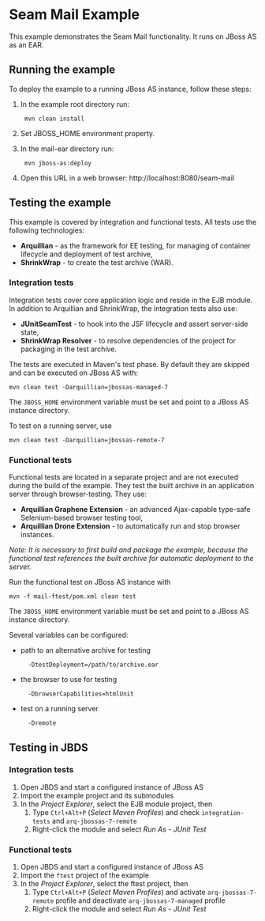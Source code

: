 Seam Mail Example
==================

This example demonstrates the Seam Mail functionality. It runs on JBoss AS as
an EAR.

Running the example
-------------------

To deploy the example to a running JBoss AS instance, follow these steps:

1. In the example root directory run:

        mvn clean install

2. Set JBOSS_HOME environment property.

3. In the mail-ear directory run:

        mvn jboss-as:deploy

4. Open this URL in a web browser: http://localhost:8080/seam-mail


Testing the example
-------------------

This example is covered by integration and functional tests. All tests use the following technologies:

* __Arquillian__ -  as the framework for EE testing, for managing of container lifecycle and deployment of test archive,
* __ShrinkWrap__ - to create the test archive (WAR).


### Integration tests

Integration tests cover core application logic and reside in the EJB module. In addition to Arquillian and ShrinkWrap, the integration tests also use:

* __JUnitSeamTest__ - to hook into the JSF lifecycle and assert server-side state,
* __ShrinkWrap Resolver__ - to resolve dependencies of the project for packaging in the test archive.

The tests are executed in Maven's test phase. By default they are skipped and can be executed on JBoss AS with:

    mvn clean test -Darquillian=jbossas-managed-7

The `JBOSS_HOME` environment variable must be set and point to a JBoss AS instance directory.

To test on a running server, use

    mvn clean test -Darquillian=jbossas-remote-7

### Functional tests

Functional tests are located in a separate project and are not executed during the build of the example. They test the built archive in an application server through browser-testing. They use:

* __Arquillian Graphene Extension__ - an advanced Ajax-capable type-safe Selenium-based browser testing tool,
* __Arquillian Drone Extension__ - to automatically run and stop browser instances.

_Note: It is necessary to first build and package the example, because the functional test references the built archive for automatic deployment to the server._

Run the functional test on JBoss AS instance with
    
    mvn -f mail-ftest/pom.xml clean test

The `JBOSS_HOME` environment variable must be set and point to a JBoss AS instance directory.

Several variables can be configured:

* path to an alternative archive for testing

        -DtestDeployment=/path/to/archive.ear

* the browser to use for testing

        -DbrowserCapabilities=htmlUnit

* test on a running server

        -Dremote

Testing in JBDS
---------------
### Integration tests

1. Open JBDS and start a configured instance of JBoss AS
2. Import the example project and its submodules
3. In the _Project Explorer_, select the EJB module project, then
    1. Type `Ctrl+Alt+P` (_Select Maven Profiles_) and check `integration-tests` and `arq-jbossas-7-remote`
    2. Right-click the module and select _Run As_ - _JUnit Test_

### Functional tests

1. Open JBDS and start a configured instance of JBoss AS
2. Import the `ftest` project of the example
3. In the _Project Explorer_, select the ftest project, then
    1. Type `Ctrl+Alt+P` (_Select Maven Profiles_) and activate `arq-jbossas-7-remote` profile and deactivate `arq-jbossas-7-managed` profile
    2. Right-click the module and select _Run As_ - _JUnit Test_
